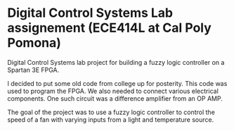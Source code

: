 # Digital Control Systems Lab assignement (ECE414L at Cal Poly Pomona)

Digital Control Systems lab project for building a fuzzy logic controller on a Spartan 3E FPGA.

I decided to put some old code from college up for posterity. This code was used to program the FPGA. We also needed to connect various electrical components. One such circuit was a difference amplifier from an OP AMP.

The goal of the project was to use a fuzzy logic controller to control the speed of a fan with varying inputs from a light and temperature source.
